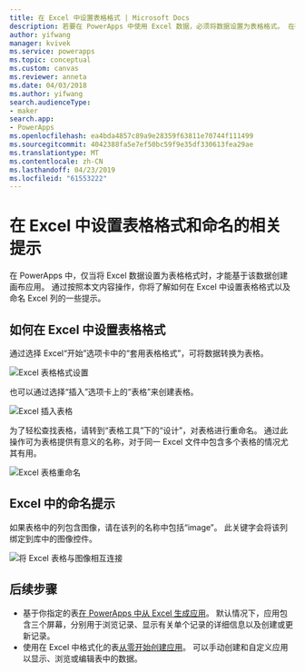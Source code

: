 ```yaml
---
title: 在 Excel 中设置表格格式 | Microsoft Docs
description: 若要在 PowerApps 中使用 Excel 数据，必须将数据设置为表格格式。 在列名中添加“图像”关键字
author: yifwang
manager: kvivek
ms.service: powerapps
ms.topic: conceptual
ms.custom: canvas
ms.reviewer: anneta
ms.date: 04/03/2018
ms.author: yifwang
search.audienceType:
- maker
search.app:
- PowerApps
ms.openlocfilehash: ea4bda4857c89a9e28359f63811e70744f111499
ms.sourcegitcommit: 4042388fa5e7ef50bc59f9e35df330613fea29ae
ms.translationtype: MT
ms.contentlocale: zh-CN
ms.lasthandoff: 04/23/2019
ms.locfileid: "61553222"
---
```

# <a name="format-a-table-in-excel-and-naming-tips"></a>在 Excel 中设置表格格式和命名的相关提示
在 PowerApps 中，仅当将 Excel 数据设置为表格格式时，才能基于该数据创建画布应用。 通过按照本文内容操作，你将了解如何在 Excel 中设置表格格式以及命名 Excel 列的一些提示。

## <a name="how-to-format-a-table-in-excel"></a>如何在 Excel 中设置表格格式
通过选择 Excel“开始”选项卡中的“套用表格格式”，可将数据转换为表格。

![Excel 表格格式设置](./media/how-to-excel-tips/format-table.png)

也可以通过选择“插入”选项卡上的“表格”来创建表格。

![Excel 插入表格](./media/how-to-excel-tips/insert-table.png)

为了轻松查找表格，请转到“表格工具”下的“设计”，对表格进行重命名。 通过此操作可为表格提供有意义的名称，对于同一 Excel 文件中包含多个表格的情况尤其有用。

![Excel 表格重命名](./media/how-to-excel-tips/rename-table.png)

## <a name="naming-tips-in-excel"></a>Excel 中的命名提示
如果表格中的列包含图像，请在该列的名称中包括“image”。 此关键字会将该列绑定到库中的图像控件。

![将 Excel 表格与图像相互连接](./media/how-to-excel-tips/connect-gallery.png)

## <a name="next-steps"></a>后续步骤
* 基于你指定的表[在 PowerApps 中从 Excel 生成应用](get-started-create-from-data.md)。 默认情况下，应用包含三个屏幕，分别用于浏览记录、显示有关单个记录的详细信息以及创建或更新记录。
* 使用在 Excel 中格式化的表[从零开始创建应用](get-started-create-from-blank.md)。 可以手动创建和自定义应用以显示、浏览或编辑表中的数据。
